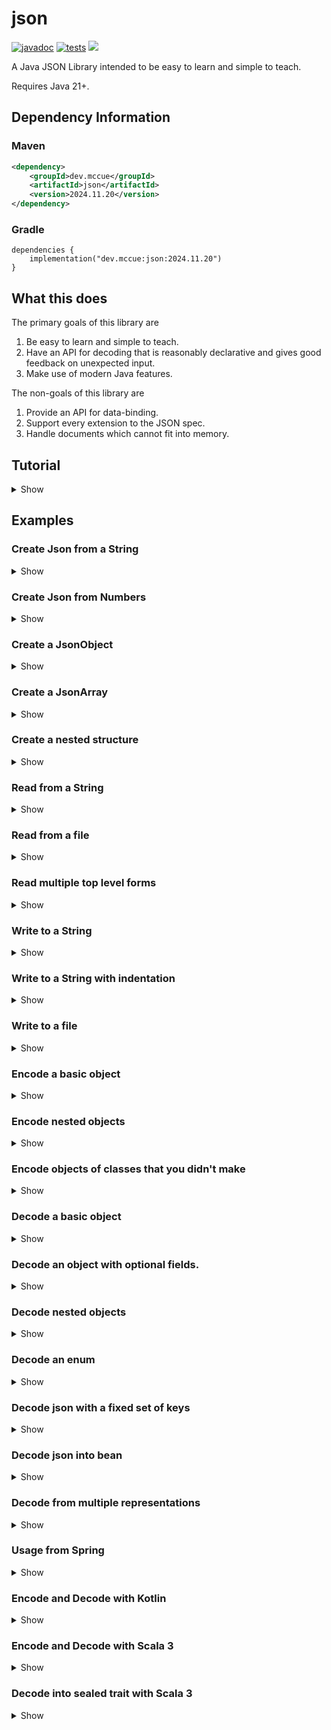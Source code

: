 # json

[![javadoc](https://javadoc.io/badge2/dev.mccue/json/javadoc.svg)](https://javadoc.io/doc/dev.mccue/json)
[![tests](https://github.com/bowbahdoe/json/actions/workflows/test.yml/badge.svg)](https://github.com/bowbahdoe/json/actions/workflows/test.yml)
<img src="./bopbop.png"></img>

A Java JSON Library intended to be easy to learn and simple to teach.

Requires Java 21+.

## Dependency Information

### Maven

```xml
<dependency>
    <groupId>dev.mccue</groupId>
    <artifactId>json</artifactId>
    <version>2024.11.20</version>
</dependency>
```

### Gradle

```
dependencies {
    implementation("dev.mccue:json:2024.11.20")
}
```

## What this does

The primary goals of this library are
1. Be easy to learn and simple to teach.
2. Have an API for decoding that is reasonably declarative and gives good feedback
   on unexpected input.
3. Make use of modern Java features.

The non-goals of this library are

1. Provide an API for data-binding.
2. Support every extension to the JSON spec.
3. Handle documents which cannot fit into memory.

## Tutorial

<details>
    <summary>Show</summary>

### The Data Model

JSON is a data format. It looks like the following sample.

```json
{
    "name": "kermit",
    "wife": null,
    "girlfriend": "Ms. Piggy",
    "age": 22,
    "children": [
        {
            "species": "frog",
            "gender": "male"
        },
        {
            "species": "pig",
            "gender": "female"
        }
    ],
    "commitmentIssues": true
}
```

In JSON you represent data using a combination of objects (maps from strings to JSON),
arrays (ordered sequences of JSON), strings, numbers, true, false, and null.

Therefore, one "natural" way to think about the data stored in a JSON document
is as the union of those possibilities.

```
JSON is one of
- a map of string to JSON
- a list of JSON
- a string
- a number
- true
- false
- null
```

The way to represent this in Java is using a sealed interface, which
provides an explicit list of types which are allowed to implement it.

```java 
public sealed interface Json
        permits 
            JsonObject,
            JsonArray,
            JsonString,
            JsonNumber,
            JsonBoolean,
            JsonNull {
}
```

This means that if you have a field or variable which has the type `Json`, you know
that it is either a `JsonObject`, `JsonArray`, `JsonString`, `JsonNumber`, `JsonBoolean`,
or `JsonNull`.

That is the first thing provided by my library. There is a `Json` type
and subtypes representing those different cases.

```java
import dev.mccue.json.*;

public class Main {
    static Json greeting() {
        return JsonString.of("hello");
    }
    
    public static void main(String[] args) {
        Json json = greeting();
        switch (json) {
            case JsonObject object ->
                    System.out.println("An object");
            case JsonArray array ->
                    System.out.println("An array");
            case JsonString str ->
                    System.out.println("A string");
            case JsonNumber number ->
                    System.out.println("A number");
            case JsonBoolean bool ->
                    System.out.println("A boolean");
            case JsonNull __ ->
                    System.out.println("A json null");
        }
    }
}
```

You can create instances
of these subtypes using factory methods on the types themselves.

```java
import dev.mccue.json.*;

import java.util.List;
import java.util.Map;

public class Main {
    public static void main(String[] args) {
        JsonObject kermit = JsonObject.of(Map.of(
                "name", JsonString.of("kermit"),
                "age", JsonNumber.of(22),
                "commitmentIssues", JsonBoolean.of(true),
                "wife", JsonNull.instance(),
                "children", JsonArray.of(List.of(
                        JsonString.of("Tiny Tim")
                ))
        ));

        System.out.println(kermit);
    }
}
```

Or by using factory methods on `Json`, which aren't guaranteed to give you
any specific subtype but in exchange will handle converting any stray `null`s to `JsonNull`.

```java
import dev.mccue.json.*;

import java.util.List;
import java.util.Map;

public class Main {
    public static void main(String[] args) {
        Json kermit = Json.of(Map.of(
                "name", Json.of("kermit"),
                "age", Json.of(22),
                "commitmentIssues", Json.of(true),
                "wife", Json.ofNull(),
                "children", Json.of(List.of(
                        JsonString.of("Tiny Tim")
                ))
        ));

        System.out.println(kermit);
    }
}
```

For `JsonObject` and `JsonArray`, there also use builders available which
can make it so that you don't need to write `Json.of` on every value.

```java
import dev.mccue.json.Json;

public class Main {
    public static void main(String[] args) {
        Json kermit = Json.objectBuilder()
                .put("name", "kermit")
                .put("age", 22)
                .putTrue("commitmentIssues")
                .putNull("wife")
                .put("children", Json.arrayBuilder()
                        .add("Tiny Tim"))
                .build();

        System.out.println(kermit);
    }
}
```

### Writing

Once you have some `Json` you can write it out to a `String` using `Json.writeString`

```java
import dev.mccue.json.Json;

public class Main {
    public static void main(String[] args) {
        Json songJson = Json.objectBuilder()
                .put("title", "Rainbow Connection")
                .put("year", 1979)
                .build();

        String song = Json.writeString(songJson);
        System.out.println(song);
    }
}
```

```json
{"title":"Rainbow Connection","year":1979}
```

If output is meant to be consumed by humans then whitespace can be added
using a customized instance of `JsonWriteOptions`.

```java
import dev.mccue.json.Json;
import dev.mccue.json.JsonWriteOptions;

public class Main {
    public static void main(String[] args) {
        Json songJson = Json.objectBuilder()
                .put("title", "Rainbow Connection")
                .put("year", 1979)
                .build();

        String song = Json.writeString(
                songJson,
                new JsonWriteOptions()
                        .withIndentation(4)
        );
        
        System.out.println(song);
    }
}
```

```json
{
    "title": "Rainbow Connection",
    "year": 1979
}
```

If you want to write JSON to something other than a `String`, you need to
obtain a `Writer` and use `Json.write`.

```java
import dev.mccue.json.Json;

import java.io.IOException;
import java.nio.file.Files;
import java.nio.file.Path;

public class Main {
    public static void main(String[] args) throws IOException {
        Json songJson = Json.objectBuilder()
                .put("title", "Rainbow Connection")
                .put("year", 1979)
                .build();


        try (var fileWriter = Files.newBufferedWriter(
                Path.of("song.json"))
        ) {
            Json.write(songJson, fileWriter);
        }
    }
}
```

### Encoding

To turn a class you have defined into JSON, you just need to make a method
which creates an instance of `Json` from the data stored in your class.

```java
import dev.mccue.json.Json;

record Muppet(String name) {
    Json toJson() {
        return Json.objectBuilder()
                .put("name", name)
                .build();
    }
}

public class Main {
    public static void main(String[] args) {
        var beaker = new Muppet("beaker");
        Json beakerJson = beaker.toJson();

        System.out.println(Json.writeString(beakerJson));
    }
}
```

This process is "encoding." You "encode" your data into JSON and then "write"
that JSON to some output.

For classes that you did not define, the logic for the conversion just needs to live somewhere.
Dealer's choice where, but static methods are generally a good call.

```java
import dev.mccue.json.Json;

import java.time.Month;
import java.time.MonthDay;
import java.time.format.DateTimeFormatter;

final class TimeEncoders {
    private TimeEncoders() {}

    static Json monthDayToJson(MonthDay monthDay) {
        return Json.of(
                DateTimeFormatter.ofPattern("MM-dd")
                        .format(monthDay)
        );
    }
}

record Muppet(String name, MonthDay birthday) {
    Json toJson() {
        return Json.objectBuilder()
                .put("name", name)
                .put(
                        "birthday", 
                        TimeEncoders.monthDayToJson(birthday)
                )
                .build();
    }
}

public class Main {
    public static void main(String[] args) {
        var elmo = new Muppet(
                "Elmo",
                MonthDay.of(Month.FEBRUARY, 3)
        );
        Json elmoJson = elmo.toJson();

        System.out.println(Json.writeString(elmoJson));
    }
}
```

```json
{"name":"Elmo","birthday":"02-03"}
```

If a class you define has a JSON representation that could be considered "canonical", the interface `JsonEncodable`
can be implemented. This will let you pass an instance of the class directly to `Json.writeString` or `Json.write`.

```java
import dev.mccue.json.Json;
import dev.mccue.json.JsonEncodable;

record Muppet(String name, boolean great)
        implements JsonEncodable {
    @Override
    public Json toJson() {
        return Json.objectBuilder()
                .put("name", name)
                .put("great", great)
                .build();
    }
}

public class Main {
    public static void main(String[] args) {
        var gonzo = new Muppet("Gonzo", true);
        System.out.println(Json.writeString(gonzo));
    }
}
```

### Reading

The inverse of writing JSON is reading it.

If you have some JSON stored in a `String` you can
read it into `Json` using `Json.readString`.

```java
import dev.mccue.json.Json;

public class Main {
    public static void main(String[] args) {
        Json movie = Json.readString("""
                {
                    "title": "Treasure Island",
                    "cast": [
                        {
                            "name": "Kermit",
                            "role": "The Captain",
                            "muppet": true
                        },
                        {
                            "name": "Tim Curry",
                            "role": "Long John Silver",
                            "muppet": false
                        }
                    ]
                
                }
                """);

        System.out.println(movie);
    }
}
```

If that JSON is coming from another source, you need to obtain a `Reader` and use `Json.read`.

```java
import dev.mccue.json.Json;

import java.io.IOException;
import java.io.Reader;
import java.nio.file.Files;
import java.nio.file.Path;

public class Main {
    public static void main(String[] args) throws IOException {
        // If you were following along, we created this earlier!
        Json song;
        try (Reader fileReader = Files.newBufferedReader(
                Path.of("song.json"))
        ) {
            song = Json.read(fileReader);
        }

        System.out.println(song);
    }
}
```

If the JSON you provide is malformed in some way, a `JsonReadException` will be thrown.

```java
import dev.mccue.json.Json;

public class Main {
    public static void main(String[] args) {
        // Should be in quotes
        Json.readString("fozzie");
    }
}
```

```java
Exception in thread "main" dev.mccue.json.JsonReadException: JSON error (unexpected character): f
	at dev.mccue.json.JsonReadException.unexpectedCharacter(JsonReadException.java:33)
	at dev.mccue.json.internal.JsonReaderMethods.readStream(JsonReaderMethods.java:525)
	at dev.mccue.json.internal.JsonReaderMethods.read(JsonReaderMethods.java:533)
	at dev.mccue.json.internal.JsonReaderMethods.readFullyConsume(JsonReaderMethods.java:543)
	at dev.mccue.json.Json.readString(Json.java:369)
	at dev.mccue.json.Json.readString(Json.java:364)
	at dev.mccue.example.Main.main(Main.java:9)
```

### Decoding

Up to this point, everything has been more or less the same as it is for other "tree-based"
JSON libraries like [org.json](https://github.com/stleary/JSON-java) or [json-simple](https://github.com/fangyidong/json-simple).

This is where that will start to change.

To take some `Json` and turn it into a user defined class, a basic approach would be to use `instanceof` checks to see if
the `Json` is a particular subtype and navigate from there.

```java
import dev.mccue.json.*;

record Muppet(String name, boolean canSpeak) {
    static Muppet fromJson(Json json) {
        if (json instanceof JsonObject object &&
            object.get("name") instanceof JsonString name &&
            object.get("canSpeak") instanceof JsonBoolean canSpeak) {
            return new Muppet(name.toString(), canSpeak.value());
        }
        else {
            throw new RuntimeException("Invalid Muppet");
        }
    }
}

public class Main {
    public static void main(String[] args) {
        var json = Json.readString("""
                {
                    "name": "animal",
                    "canSpeak": false
                }
                """);

        var animal = Muppet.fromJson(json);

        System.out.println(animal);
    }
}
```

This process is "decoding." You "read" your data into JSON and then "decode"
it to some type you define.

The problem with the `instanceof` approach is that you will end up with bad error messages on unexpected data.
In this case the error message would just be `"Invalid Muppet"`. The code to get better errors is tedious to write
and I haven't seen many folks in the wild do it.

To get good errors, you should use the static methods defined in `JsonDecoder`.

```java
package dev.mccue.example;

import dev.mccue.json.*;

record Muppet(String name, boolean canSpeak) {
    static Muppet fromJson(Json json) {
        return new Muppet(
                JsonDecoder.field(
                        json,
                        "name", 
                        JsonDecoder::string
                ),
                JsonDecoder.field(
                        json, 
                        "canSpeak", 
                        JsonDecoder::boolean_
                )
        );
    }
}

public class Main {
    public static void main(String[] args) {
        var json = Json.readString("""
                {
                    "name": "animal",
                    "canSpeak": false
                }
                """);

        var animal = Muppet.fromJson(json);

        System.out.println(animal);
    }
}
```

These handle the fiddly process of checking whether the JSON matches the structure you
expect and throwing an appropriate error.

You should read this declaration as "at the field `name` I expect a string."

```java
JsonDecoder.field(json, "name", JsonDecoder::string)
```

If the JSON is not an object, or doesn't have a value for `name`, or that value
is not a string, you will get a `JsonDecodeException`.

```java
public class Main {
    public static void main(String[] args) {
        var json = Json.readString("""
                {
                    "canSpeak": false
                }
                """);

        var animal = JsonDecoder.field(
                json, 
                "name", 
                JsonDecoder::string
        );

        System.out.println(animal);
    }
}
```
Which will have a message indicating exactly what went wrong and where.

```java 
Problem with the value at json.name:

    {
        "canSpeak": false
    }

no value for field
```

The last argument to `JsonDecoder.field` is the `JsonDecoder` you want to use to interpret the value at that field.
In this case a method reference to `JsonDecoder.string`, which is a method that asserts JSON is a string
and throws if it isn't.

For the methods which take more than one argument, there are overloads
which can be used to get an instance of `JsonDecoder`.

```java
// This will actually decode the json into a list of strings
List<String> items = JsonDecoder.array(json, JsonDecoder::string);

// This will just return a decoder
Decoder<List<String>> decoder = 
        JsonDecoder.array(JsonDecoder::string);
```

This, in conjunction with `JsonDecoder.field` is how you are intended to explore nested paths.

```java
public class Main {
    public static void main(String[] args) {
        var json = Json.readString("""
                {
                    "villains": ["constantine", "doc hopper"]
                }
                """);

        List<String> villains = JsonDecoder.field(
                json,
                "villains",
                JsonDecoder.array(JsonDecoder::string)
        );

        System.out.println(villains);
    }
}
```

To decode JSON into your custom classes, you should add either a constructor or
a static factory method which takes in `Json` and use these decoders to make your objects.

```java
import dev.mccue.json.*;

import java.util.List;

record Actor(String name, String role, boolean muppet) {
    static Actor fromJson(Json json) {
        return new Actor(
                JsonDecoder.field(json, "name", JsonDecoder::string),
                JsonDecoder.field(json, "role", JsonDecoder::string),
                JsonDecoder.optionalField(
                        json, 
                        "muppet",
                        JsonDecoder::boolean_,
                        true
                )
        );
    }
}


record Movie(String title, List<Actor> cast) {
    static Movie fromJson(Json json) {
        return new Movie(
                JsonDecoder.field(json, "title", JsonDecoder::string),
                JsonDecoder.field(
                        json, 
                        "cast", 
                        JsonDecoder.array(Actor::fromJson)
                )
        );
    }
}

public class Main {
    public static void main(String[] args) {
        var json = Json.readString("""
                 {
                     "title": "Treasure Island",
                     "cast": [
                         {
                             "name": "Kermit",
                             "role": "The Captain"
                         },
                         {
                             "name": "Tim Curry",
                             "role": "Long John Silver",
                             "muppet": false
                         }
                     ]
                 }
                 """);

        var movie = Movie.fromJson(json);

        System.out.println(movie);
    }
}
```

### Full Round-Trip

With all of that out of the way, here is how you might define a model,
write it to json, and read it back in.

```java
import dev.mccue.json.*;

import java.util.List;

record Actor(String name, String role, boolean muppet)
    implements JsonEncodable {
    static Actor fromJson(Json json) {
        return new Actor(
                JsonDecoder.field(json, "name", JsonDecoder::string),
                JsonDecoder.field(json, "role", JsonDecoder::string),
                JsonDecoder.optionalField(
                        json,
                        "muppet",
                        JsonDecoder::boolean_,
                        true)
        );
    }

    @Override
    public Json toJson() {
        return Json.objectBuilder()
                .put("name", name)
                .put("role", role)
                .put("muppet", muppet)
                .build();
    }
}


record Movie(String title, List<Actor> cast)
    implements JsonEncodable {
    static Movie fromJson(Json json) {
        return new Movie(
                JsonDecoder.field(json, "title", JsonDecoder::string),
                JsonDecoder.field(
                        json, 
                        "cast", 
                        JsonDecoder.array(Actor::fromJson)
                )
        );
    }

    @Override
    public Json toJson() {
        return Json.objectBuilder()
                .put("title", title)
                .put("cast", cast)
                .build();
    }
}

public class Main {
    public static void main(String[] args) {
        var json = Json.readString("""
                 {
                     "title": "Treasure Island",
                     "cast": [
                         {
                             "name": "Kermit",
                             "role": "The Captain",
                             "muppet": true
                         },
                         {
                             "name": "Tim Curry",
                             "role": "Long John Silver",
                             "muppet": false
                         }
                     ]
                 }
                 """);

        var movie = Movie.fromJson(json);

        var roundTrippedJson = Json.readString(
                Json.writeString(movie.toJson())
        );
        var roundTrippedMovie = Movie.fromJson(roundTrippedJson);

        System.out.println(
                json.equals(roundTrippedJson)
        );

        System.out.println(
                movie.equals(roundTrippedMovie)
        );
    }
}
```
</details>


## Examples

### Create Json from a String

<details>
    <summary>Show</summary>

```java
import dev.mccue.json.Json;
import dev.mccue.json.JsonObject;

public class Main {
   public static void main(String[] args) {
      Json line = Json.of("rainbow connection");

      System.out.println(line);
   }
}
```
</details>

### Create Json from Numbers

<details>
    <summary>Show</summary>

```java
import dev.mccue.json.Json;
import dev.mccue.json.JsonArray;

import java.math.BigDecimal;
import java.math.BigInteger;
import java.util.List;

public class Main {
   public static void main(String[] args) {
      JsonArray numbers = JsonArray.of(
              Json.of(1),
              Json.of(2L),
              Json.of(3.5),
              Json.of(new BigInteger("4")),
              Json.of(new BigDecimal("5.5"))
      );


      System.out.println(numbers);
   }
}
```
</details>

### Create a JsonObject

<details>
    <summary>Show</summary>

```java
import dev.mccue.json.Json;
import dev.mccue.json.JsonObject;

public class Main {
   public static void main(String[] args) {
      JsonObject swedishChef = Json.objectBuilder()
              .put("name", "chef")
              .put("nationality", "swedish")
              .put("lines", 1)
              .build();

      System.out.println(swedishChef);
   }
}
```
</details>

### Create a JsonArray

<details>
    <summary>Show</summary>

```java
import dev.mccue.json.Json;
import dev.mccue.json.JsonArray;

public class Main {
   public static void main(String[] args) {
      JsonArray lonelyNumbers = Json.arrayBuilder()
              .add(1)
              .add(2)
              .build();

      System.out.println(lonelyNumbers);
   }
}
```
</details>

### Create a nested structure

<details>
    <summary>Show</summary>

```java
import dev.mccue.json.Json;
import dev.mccue.json.JsonObject;

public class Main {
   public static void main(String[] args) {
      JsonObject kermit = Json.objectBuilder()
              .put("name", "kermit")
              .put("wife", Json.objectBuilder()
                      .put("name", "ms piggy"))
              .put("children", Json.arrayBuilder()
                      .add(Json.objectBuilder()
                              .put("species", "frog")
                              .put("gender", "male"))
                      .add(Json.objectBuilder()
                              .put("species", "pig")
                              .put("gender", "female")))
              .put("commitmentIssues", true)
              .build();

      System.out.println(kermit);
   }
}
```
</details>

### Read from a String

<details>
    <summary>Show</summary>



```java
import dev.mccue.json.Json;

public class Main {
    public static void main(String[] args) {
        Json parsed = Json.readString("""
                {
                    "name": "Tiny Tim",
                    "cute": true
                }
                """);

        System.out.println(parsed);
    }
}
```
</details>

### Read from a file

<details>
    <summary>Show</summary>

```java
import dev.mccue.json.Json;

import java.io.IOException;
import java.nio.file.Files;
import java.nio.file.Path;

public class Main {
    public static void main(String[] args) throws IOException {
        Json parsed;
        try (var reader = Files.newBufferedReader(Path.of("in.json"))) {
            parsed = Json.read(reader);
        }

        System.out.println(parsed);
    }
}
```

</details>

### Read multiple top level forms

<details>
    <summary>Show</summary>

```java
import dev.mccue.json.Json;

import java.io.StringReader;

public class Main {
    public static void main(String[] args) {
        String source = """
                { "name": "gonzo" }
                { "name": "kermit" }
                { "name": "ms. piggy" }
                """;

        var reader = Json.reader(new StringReader(source));

        for (var muppet : reader) {
            System.out.println(muppet);
        }
    }
}
```

</details>

### Write to a String

<details>
    <summary>Show</summary>

```java
import dev.mccue.json.Json;

public class Main {
   public static void main(String[] args) {
      Json beaker = Json.objectBuilder()
              .put("name", "Beaker")
              .put("milliliters", 5)
              .put("scientist", true)
              .build();

      String written = Json.writeString(beaker);

      System.out.println(written);
   }
}
```

```
{"name":"Beaker","milliliters":5,"scientist":true}
```

</details>

### Write to a String with indentation

<details>
    <summary>Show</summary>

```java
import dev.mccue.json.Json;
import dev.mccue.json.JsonWriteOptions;

public class Main {
    public static void main(String[] args) {
        Json beaker = Json.objectBuilder()
                .put("name", "Beaker")
                .put("milliliters", 5)
                .put("scientist", true)
                .build();
        
        String written = Json.writeString(
                beaker,
                new JsonWriteOptions()
                        .withIndentation(4)
        );

        System.out.println(written);
    }
}
```

```
{
    "name": "Beaker",
    "milliliters": 5,
    "scientist": true
}
```

</details>

### Write to a file

<details>
    <summary>Show</summary>

```java 
import dev.mccue.json.Json;

import java.io.IOException;
import java.nio.file.Files;
import java.nio.file.Path;

public class Main {
    public static void main(String[] args) throws IOException {
        Json bunsen = Json.objectBuilder()
                .put("name", "bunsen")
                .put("scientist", true)
                .build();

        try (var writer = Files.newBufferedWriter(
                Path.of("out.json")
        )) {
            Json.write(bunsen, writer);
        }
    }
}
```

</details>

### Encode a basic object

<details>
    <summary>Show</summary>

```java
import dev.mccue.json.Json;
import dev.mccue.json.JsonEncodable;
import dev.mccue.json.JsonWriteOptions;

record Muppet(String name, boolean canSing)
        implements JsonEncodable {

    @Override
    public Json toJson() {
        return Json.objectBuilder()
                .put("name", this.name)
                .put("canSing", this.canSing)
                .build();
    }
}

public class Main {
    public static void main(String[] args) {
        var animal = new Muppet("animal", false);
        System.out.println(Json.writeString(
                animal,
                new JsonWriteOptions()
                        .withIndentation(4)
        ));
    }
}
```

```
{
    "name": "animal",
    "canSing": false
}
```

</details>

### Encode nested objects

<details>
    <summary>Show</summary>

```java
import dev.mccue.json.Json;
import dev.mccue.json.JsonEncodable;
import dev.mccue.json.JsonWriteOptions;

import java.util.List;

record Muppet(String name)
        implements JsonEncodable {

    @Override
    public Json toJson() {
        return Json.objectBuilder()
                .put("name", this.name)
                .build();
    }
}

record Movie(String title, List<Muppet> cast)
        implements JsonEncodable {

    @Override
    public Json toJson() {
        return Json.objectBuilder()
                .put("title", this.title)
                .put("cast", this.cast)
                .build();
    }
}

public class Main {
    public static void main(String[] args) {
        var kermit = new Muppet("kermit");
        var gonzo = new Muppet("gonzo");
        var rizzo = new Muppet("rizzo");

        var treasureIsland = new Movie(
                "Treasure Island",
                List.of(kermit, gonzo, rizzo)
        );

        System.out.println(Json.writeString(
                treasureIsland,
                new JsonWriteOptions()
                        .withIndentation(4)
        ));
    }
}
```

```
{
    "title": "Treasure Island",
    "cast": [
        {
            "name": "kermit"
        },
        {
            "name": "gonzo"
        },
        {
            "name": "rizzo"
        }
    ]
}
```

</details>

### Encode objects of classes that you didn't make

<details>
    <summary>Show</summary>

```java
public class Main {
    static Json encodeInstant(Instant instant) {
        return Json.of(DateTimeFormatter.ISO_INSTANT.format(instant));
    }

    public static void main(String[] args) {
        Json instant = encodeInstant(Instant.now());
        System.out.println(Json.writeString(instant));
    }
}
```

</details>

### Decode a basic object

<details>
    <summary>Show</summary>

```java
import dev.mccue.json.Json;
import dev.mccue.json.JsonDecoder;

record Muppet(String name) {
    static Muppet fromJson(Json json) {
        var name = JsonDecoder.field(json, "name", JsonDecoder::string);
        return new Muppet(name);
    }
}

public class Main {
    public static void main(String[] args) {
        var jsonString = """
                [
                    {
                        "name": "kermit"
                    },
                    {
                        "name": "gonzo"
                    },
                    {
                        "name": "rizzo"
                    }
                ]
                """;
        var json = Json.readString(jsonString);

        var muppets = JsonDecoder.array(json, Muppet::fromJson);

        System.out.println(muppets);
    }
}
```

</details>

### Decode an object with optional fields.

<details>
    <summary>Show</summary>

```java
import dev.mccue.json.Json;
import dev.mccue.json.JsonDecoder;

record Muppet(String name, String role) {
    static Muppet fromJson(Json json) {
        var name = JsonDecoder.field(json, "name", JsonDecoder::string);
        var role = JsonDecoder.optionalField(json, "role", JsonDecoder::string, "sidekick");
        return new Muppet(name, role);
    }
}


public class Main {
    public static void main(String[] args) {
        var jsonString = """
                [
                    {
                        "name": "kermit",
                        "role": "captain"
                    },
                    {
                        "name": "gonzo"
                    },
                    {
                        "name": "rizzo"
                    }
                ]
                """;
        var json = Json.readString(jsonString);
        var muppets = JsonDecoder.array(json, Muppet::fromJson);

        System.out.println(muppets);
    }
}
```

</details>

### Decode nested objects

<details>
    <summary>Show</summary>

```java
import dev.mccue.json.Json;
import dev.mccue.json.JsonDecoder;

import java.util.List;

record Muppet(String name) {
    static Muppet fromJson(Json json) {
        return new Muppet(JsonDecoder.field(json, "name", JsonDecoder::string));
    }

}

record Movie(String title, List<Muppet> cast) {
    static Movie fromJson(Json json) {
        return new Movie(
                JsonDecoder.field(json, "title", JsonDecoder::string),
                JsonDecoder.field(json, "cast", JsonDecoder.array(Muppet::fromJson))
        );
    }
}

public class Main {
    public static void main(String[] args) {
        var jsonString = """
                {
                    "title": "Treasure Island",
                    "cast": [
                        {
                            "name": "kermit"
                        },
                        {
                            "name": "gonzo"
                        },
                        {
                            "name": "rizzo"
                        }
                    ]
                }
                """;
        var json = Json.readString(jsonString);
        var movie = Movie.fromJson(json);

        System.out.println(movie);
    }
}
```

</details>

### Decode an enum

<details>
    <summary>Show</summary>

```java
import dev.mccue.json.Json;
import dev.mccue.json.JsonDecoder;

import java.util.List;

enum Location {
   CALIFORNIA,
   RHODE_ISLAND,
   SASKATCHEWAN,
   NEW_YORK;

   static Location fromJson(Json json) {
      return Location.valueOf(JsonDecoder.string(json));
   }
}

public class Main {
   public static void main(String[] args) {
      Json locationsJson = Json.readString("""
              [
                  "CALIFORNIA",
                  "SASKATCHEWAN"
              ]
              """);

      List<Location> locations = JsonDecoder.array(
              locationsJson,
              Location::fromJson
      );

      System.out.println(locations);
   }
}
```

</details>

### Decode json with a fixed set of keys

<details>
    <summary>Show</summary>

```java
import dev.mccue.json.Json;
import dev.mccue.json.JsonDecodeException;
import dev.mccue.json.JsonDecoder;

import java.util.HashSet;
import java.util.Set;

record Prison(String location) {
    public static Prison fromJson(Json json) {
        var object = JsonDecoder.object(json);
        var expected = Set.of("location");
        if (!expected.equals(object.keySet())) {
            var extra = new HashSet<>(object.keySet());
            extra.removeAll(expected);
            throw JsonDecodeException.of("Extra Keys: " + extra, json);
        }

        return new Prison(
                JsonDecoder.field(json, "location", JsonDecoder::string)
        );
    }
}
public class Main {
    public static void main(String[] args) {
        Json withExtraKeys = Json.readString(
                """
                        {
                            "location": "Siberia",
                            "escapeMethod": "tunnelling"
                        }
                        """
        );

        var prison = Prison.fromJson(withExtraKeys);
    }
}
```

</details>


### Decode json into bean

<details>
    <summary>Show</summary>

⚠️ This example is just intended to show how you can use decoders to make objects
that have different construction methods. Don't mindlessly add getters
and setters to your classes!
```java
import dev.mccue.json.Json;
import dev.mccue.json.JsonDecoder;

import java.util.List;

class Fozzie {
    private String joke;
    private String punchline;
    private List<String> hecklers;

    public Fozzie() {}

    public String getJoke() {
        return joke;
    }

    public void setJoke(String joke) {
        this.joke = joke;
    }

    public String getPunchline() {
        return punchline;
    }

    public void setPunchline(String punchline) {
        this.punchline = punchline;
    }

    public List<String> getHecklers() {
        return hecklers;
    }

    public void setHecklers(List<String> hecklers) {
        this.hecklers = hecklers;
    }

    @Override
    public String toString() {
        return "Fozzie[" +
                "joke=" + joke +
                ", punchline=" + punchline  +
                ", hecklers=" + hecklers +
                ']';
    }
}

public class Main {
    static Fozzie fozzieFromJson(Json json) {
        var fozzie = new Fozzie();
        fozzie.setJoke(JsonDecoder.field(json, "joke", JsonDecoder::string));
        fozzie.setPunchline(JsonDecoder.field(json, "punchline", JsonDecoder::string));
        fozzie.setHecklers(JsonDecoder.field(
                json, 
                "hecklers", 
                JsonDecoder.array(JsonDecoder::string)
        ));
        return fozzie;
    }

    public static void main(String[] args) {
        Json fozzieJson = Json.readString("""
                {
                    "joke": "What do you get when you cross the Atlantic with the titanic?",
                    "punchline": "Halfway! Wacka Wacka!",
                    "hecklers": ["Statler", "Waldorf"]
                }
                """);

        Fozzie fozzie = fozzieFromJson(fozzieJson);

        System.out.println(fozzie);
    }
}
```

</details>

### Decode from multiple representations

<details>
    <summary>Show</summary>

```java
import dev.mccue.json.Json;
import dev.mccue.json.JsonDecoder;

import java.util.List;

record Person(String firstName, String lastName) {
    static Person fromJsonV1(Json json) {
        var fullName = JsonDecoder.field(json, "name", JsonDecoder::string);
        var split = fullName.split(" ", 2);
        return new Person(split[0], split[1]);
    }

    static Person fromJsonV2(Json json) {
        return new Person(
                JsonDecoder.field(json, "first_name", JsonDecoder::string),
                JsonDecoder.field(json, "last_name", JsonDecoder::string)
        );
    }

    static Person fromJson(Json json) {
        return JsonDecoder.oneOf(
                json,
                Person::fromJsonV2,
                Person::fromJsonV1
        );
    }
}

public class Main {
    public static void main(String[] args) {
        Json peopleJson = Json.readString("""
                [
                    {
                        "name": "Great Gonzo"
                    },
                    {
                        "first_name": "Jim",
                        "last_name": "Henson"
                    }
                ]
                """);

        List<Person> people = JsonDecoder.array(peopleJson, Person::fromJson);

        System.out.println(people);
    }
}
```

```
[Person[firstName=Great, lastName=Gonzo], Person[firstName=Jim, lastName=Henson]]
```

</details>

### Usage from Spring

<details>
    <summary>Show</summary>

#### Step 1. Add a new jackson module as a bean

```java
import com.fasterxml.jackson.core.JsonGenerator;
import com.fasterxml.jackson.core.JsonParser;
import com.fasterxml.jackson.databind.DeserializationContext;
import com.fasterxml.jackson.databind.JsonNode;
import com.fasterxml.jackson.databind.Module;
import com.fasterxml.jackson.databind.SerializerProvider;
import com.fasterxml.jackson.databind.deser.std.StdDeserializer;
import com.fasterxml.jackson.databind.module.SimpleModule;
import com.fasterxml.jackson.databind.ser.std.StdSerializer;
import dev.mccue.json.*;
import dev.mccue.json.stream.JsonWriteable;
import org.springframework.context.annotation.Bean;
import org.springframework.context.annotation.Configuration;

import java.io.IOException;
import java.io.UncheckedIOException;

@Configuration
public class McCueJsonModule {
    @Bean
    public Module jsonSerializer() {
        var module = new SimpleModule();
        module.addSerializer(new StdSerializer<>(JsonWriteable.class) {
            @Override
            public void serialize(
                    JsonWriteable writeable,
                    JsonGenerator jsonGenerator,
                    SerializerProvider serializerProvider
            ) throws IOException {
                try {
                    writeable.write(new ProxyWriter(jsonGenerator));
                } catch (UncheckedIOException e) {
                    throw e.getCause();
                }
            }
        });
        module.addDeserializer(Json.class, new StdDeserializer<>(Json.class) {
            private Json deserializeTree(JsonNode tree) {
                if (tree.isTextual()) {
                    return JsonString.of(tree.textValue());
                }
                else if (tree.isNull()) {
                    return JsonNull.instance();
                }
                else if (tree.isBoolean()) {
                    return JsonBoolean.of(tree.booleanValue());
                }
                else if (tree.isLong()) {
                    return JsonNumber.of(tree.longValue());
                }
                else if (tree.isDouble()) {
                    return JsonNumber.of(tree.doubleValue());
                }
                else if (tree.isBigDecimal()) {
                    return JsonNumber.of(tree.decimalValue());
                }
                else if (tree.isBigInteger()) {
                    return JsonNumber.of(tree.bigIntegerValue());
                }
                else if (tree.isArray()) {
                    var arrayBuilder = JsonArray.builder();
                    for (var value : tree) {
                        arrayBuilder.add(deserializeTree(value));
                    }
                    return arrayBuilder.build();
                }
                else if (tree.isObject()) {
                    var objectBuilder = JsonObject.builder();
                    var fieldNamesIter = tree.fieldNames();
                    while (fieldNamesIter.hasNext()) {
                        var fieldName = fieldNamesIter.next();
                        objectBuilder.put(fieldName, deserializeTree(tree.get(fieldName)));
                    }
                    return objectBuilder.build();
                }
                else {
                    throw new IllegalStateException("Should have handled all JsonNode types?");
                }
            }

            @Override
            public Json deserialize(JsonParser jsonParser, DeserializationContext deserializationContext)
                    throws IOException {
                return deserializeTree(jsonParser.readValueAsTree());
            }
        });
        return module;
    }

    private record ProxyWriter(JsonGenerator jsonGenerator)
            implements dev.mccue.json.stream.JsonGenerator {
        @Override
        public void writeObjectStart() {
            try {
                jsonGenerator.writeStartObject();
            } catch (IOException e) {
                throw new UncheckedIOException(e);
            }
        }

        @Override
        public void writeObjectEnd() {
            try {
                jsonGenerator.writeEndObject();
            } catch (IOException e) {
                throw new UncheckedIOException(e);
            }
        }

        @Override
        public void writeArrayStart() {
            try {
                jsonGenerator.writeStartArray();
            } catch (IOException e) {
                throw new UncheckedIOException(e);
            }
        }

        @Override
        public void writeArrayEnd() {
            try {
                jsonGenerator.writeEndArray();
            } catch (IOException e) {
                throw new UncheckedIOException(e);
            }
        }

        @Override
        public void writeFieldName(String s) {
            try {
                jsonGenerator.writeFieldName(s);
            } catch (IOException e) {
                throw new UncheckedIOException(e);
            }
        }

        @Override
        public void writeString(String s) {
            try {
                jsonGenerator.writeString(s);
            } catch (IOException e) {
                throw new UncheckedIOException(e);
            }
        }

        @Override
        public void writeNumber(JsonNumber jsonNumber) {
            try {
                jsonGenerator.writeNumber(jsonNumber.toString());
            } catch (IOException e) {
                throw new UncheckedIOException(e);
            }
        }

        @Override
        public void writeTrue() {
            try {
                jsonGenerator.writeBoolean(true);
            } catch (IOException e) {
                throw new UncheckedIOException(e);
            }
        }

        @Override
        public void writeFalse() {
            try {
                jsonGenerator.writeBoolean(false);
            } catch (IOException e) {
                throw new UncheckedIOException(e);
            }
        }

        @Override
        public void writeNull() {
            try {
                jsonGenerator.writeNull();
            } catch (IOException e) {
                throw new UncheckedIOException(e);
            }
        }
    }
}
```

#### Step 2. Annotate your creation methods with @JsonCreator

```java
import com.fasterxml.jackson.annotation.JsonCreator;
import dev.mccue.json.Json;
import dev.mccue.json.JsonDecoder;
import dev.mccue.json.JsonEncodable;

public record Muppet(String name) implements JsonEncodable {

    @Override
    public Json toJson() {
        return Json.objectBuilder()
                .put("name", name)
                .build();
    }

    @JsonCreator
    public static Muppet fromJson(Json json) {
        return new Muppet(JsonDecoder.field(json, "name", JsonDecoder::string));
    }
}
```


</details>

### Encode and Decode with Kotlin 

<details>
    <summary>Show</summary>

```kotlin
import dev.mccue.json.Json
import dev.mccue.json.JsonDecoder
import dev.mccue.json.JsonEncodable
import dev.mccue.json.JsonWriteOptions

data class Muppet(
   val name: String,
   val scientist: Boolean,
   val lines: String?
) : JsonEncodable {
   override fun toJson(): Json =
      Json.objectBuilder()
         .put("name", name)
         .put("scientist", scientist)
         .put("lines", lines)
         .build()

   companion object {
      fun fromJson(json: Json): Muppet =
         Muppet(
            JsonDecoder.field(json, "name") { JsonDecoder.string(it) },
            JsonDecoder.field(json, "scientist") { JsonDecoder.boolean_(it) },
            JsonDecoder.nullableField(json,
               "lines",
               { JsonDecoder.string(it) },
               null
            )
         )
   }
}

data class Movie(
   val title: String,
   val muppets: List<Muppet>
) : JsonEncodable {
   override fun toJson(): Json {
      return Json.objectBuilder()
         .put("title", title)
         .put("muppets", muppets)
         .build()
   }

   companion object {
      fun fromJson(json: Json): Movie =
         Movie(
            JsonDecoder.field(json, "title") { JsonDecoder.string(it) },
            JsonDecoder.field(json, "muppets", JsonDecoder.array { Muppet.fromJson(it) })
         )
   }
}


fun main(args: Array<String>) {
   val movie = Movie(
      "Most wanted",
      listOf(
         Muppet(
            "kermit",
            false,
            "I'm not Constantine!"
         ),
         Muppet(
            "beaker",
            true,
            null
         ),
         Muppet(
            "bunsen",
            true,
            "I don't mean to be a stickler"
         )
      )
   )

   println(Json.writeString(movie, JsonWriteOptions().withIndentation(4)))

   val movieRoundTripped = Movie.fromJson(Json.readString(Json.writeString(movie)))

   println(movieRoundTripped)
   println(movie)
   println(movie == movieRoundTripped)
}
```

```
{
    "title": "Most wanted",
    "muppets": [
        {
            "name": "kermit",
            "scientist": false,
            "lines": "I'm not Constantine!"
        },
        {
            "name": "beaker",
            "scientist": true,
            "lines": null
        },
        {
            "name": "bunsen",
            "scientist": true,
            "lines": "I don't mean to be a stickler"
        }
    ]
}
Movie(title=Most wanted, muppets=[Muppet(name=kermit, scientist=false, lines=I'm not Constantine!), Muppet(name=beaker, scientist=true, lines=null), Muppet(name=bunsen, scientist=true, lines=I don't mean to be a stickler)])
Movie(title=Most wanted, muppets=[Muppet(name=kermit, scientist=false, lines=I'm not Constantine!), Muppet(name=beaker, scientist=true, lines=null), Muppet(name=bunsen, scientist=true, lines=I don't mean to be a stickler)])
true
```

</details>

### Encode and Decode with Scala 3

<details>
    <summary>Show</summary>

```scala
import dev.mccue.json.{Json, JsonDecoder, JsonEncodable, JsonWriteOptions}

import scala.jdk.CollectionConverters._

case class Muppet(name: String, scientist: Boolean, lines: Option[String]) extends JsonEncodable {
  override def toJson: Json =
    Json.objectBuilder()
      .put("name", name)
      .put("scientist", scientist)
      .put("lines", lines.orNull)
      .build
}

object Muppet {
  def fromJson(json: Json): Muppet =
    Muppet(
      JsonDecoder.field(json, "name", JsonDecoder.string _),
      JsonDecoder.field(json, "scientist", JsonDecoder.boolean_ _),
      JsonDecoder.nullableField(json, "name", JsonDecoder.string _)
        .map(Option(_))
        .orElse(None)
    )
}

case class Movie(title: String, muppets: Seq[Muppet]) extends JsonEncodable {
  override def toJson: Json =
    Json.objectBuilder()
      .put("title", title)
      .put("muppets", muppets.asJava)
      .build()
}

object Movie {
  def fromJson(json: Json): Movie =
    Movie(
      JsonDecoder.field(json, "title", JsonDecoder.string _),
      JsonDecoder.field(json, "muppets", JsonDecoder.array(Muppet.fromJson _))
        .asScala
        .toSeq
    )
}


@main
def main(): Unit = {
  val movie = Movie(
    "Most wanted",
    Seq(
      Muppet(
        "kermit",
        false,
        Some("I'm not Constantine!")
      ),
      Muppet(
        "beaker",
        true,
        None
      ),
      Muppet(
        "bunsen",
        true,
        Some("I don't mean to be a stickler")
      )
    )
  )

  println(Json.writeString(movie, JsonWriteOptions().withIndentation(4)))

  val movieRoundTripped = Movie.fromJson(Json.readString(Json.writeString(movie)))

  println(movieRoundTripped)
  println(movie)
  println(movie == movieRoundTripped)
}
```

``` 
{
    "title": "Most wanted",
    "muppets": [
        {
            "name": "kermit",
            "scientist": false,
            "lines": "I'm not Constantine!"
        },
        {
            "name": "beaker",
            "scientist": true,
            "lines": null
        },
        {
            "name": "bunsen",
            "scientist": true,
            "lines": "I don't mean to be a stickler"
        }
    ]
}
Movie(Most wanted,List(Muppet(kermit,false,Some(kermit)), Muppet(beaker,true,Some(beaker)), Muppet(bunsen,true,Some(bunsen))))
Movie(Most wanted,List(Muppet(kermit,false,Some(I'm not Constantine!)), Muppet(beaker,true,None), Muppet(bunsen,true,Some(I don't mean to be a stickler))))
false
```
</details>

### Decode into sealed trait with Scala 3

<details>
    <summary>Show</summary>

```scala
import dev.mccue.json.{Json, JsonDecodeException, JsonDecoder, JsonEncodable, JsonWriteOptions}

import scala.jdk.CollectionConverters.*

sealed trait MessageBody {
  def messageId: Int
}

object MessageBody {
  def fromJson(json: Json): MessageBody = {
    val id = JsonDecoder.field(json, "type", JsonDecoder.string _)
    id match
      case "init" =>
        Init(
          JsonDecoder.field(json, "msg_id", JsonDecoder.int_ _),
          JsonDecoder.field(json, "node_id", JsonDecoder.string _),
          JsonDecoder.field(json, "node_ids", JsonDecoder.array(JsonDecoder.string _))
            .asScala
            .toSeq
        )
      case "init_ok" =>
        InitOk(
          JsonDecoder.field(json, "msg_id", JsonDecoder.int_ _),
          JsonDecoder.field(json, "in_reply_to", JsonDecoder.int_ _)
        )
      case _ =>
        throw JsonDecodeException.atField("type", JsonDecodeException.of(
          "expected one of \"init\", \"init_ok\"",
          json
        ))
  }
}

case class Init(messageId: Int, nodeId: String, nodeIds: Seq[String]) extends MessageBody {}
case class InitOk(messageId: Int, inReplyTo: Int) extends MessageBody {}

case class Envelope(src: Option[String], dest: Option[String], body: MessageBody) {}

object Envelope {
  def fromJson(json: Json): Envelope = {
    Envelope(
      JsonDecoder.optionalField(json, "src", JsonDecoder.string _)
        .map(Option(_))
        .orElse(None),

      JsonDecoder.optionalField(json, "dest", JsonDecoder.string _)
        .map(Option(_))
        .orElse(None),

      JsonDecoder.field(json, "body", MessageBody.fromJson _)
    )
  }
}
```

</details>
